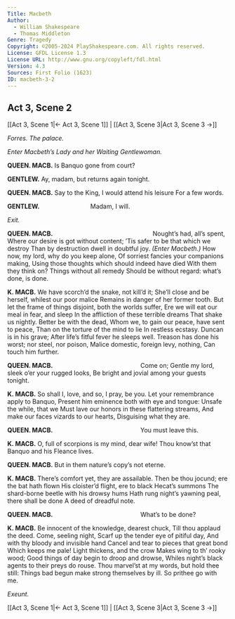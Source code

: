 ```yaml
---
Title: Macbeth
Author: 
  - William Shakespeare
  - Thomas Middleton
Genre: Tragedy
Copyright: ©2005-2024 PlayShakespeare.com. All rights reserved.
License: GFDL License 1.3
License URL: http://www.gnu.org/copyleft/fdl.html
Version: 4.3
Sources: First Folio (1623)
ID: macbeth-3-2
---
```


## Act 3, Scene 2
[[Act 3, Scene 1|← Act 3, Scene 1]] | [[Act 3, Scene 3|Act 3, Scene 3 →]]

*Forres. The palace.*

*Enter Macbeth’s Lady and her Waiting Gentlewoman.*

**QUEEN. MACB.**
Is Banquo gone from court?

**GENTLEW.**
Ay, madam, but returns again tonight.

**QUEEN. MACB.**
Say to the King, I would attend his leisure
For a few words.

**GENTLEW.**
        Madam, I will.

*Exit.*

**QUEEN. MACB.**
                Nought’s had, all’s spent,
Where our desire is got without content;
’Tis safer to be that which we destroy
Than by destruction dwell in doubtful joy.
*(Enter Macbeth.)*
How now, my lord, why do you keep alone,
Of sorriest fancies your companions making,
Using those thoughts which should indeed have died
With them they think on? Things without all remedy
Should be without regard: what’s done, is done.

**K. MACB.**
We have scorch’d the snake, not kill’d it;
She’ll close and be herself, whilest our poor malice
Remains in danger of her former tooth.
But let the frame of things disjoint, both the worlds suffer,
Ere we will eat our meal in fear, and sleep
In the affliction of these terrible dreams
That shake us nightly. Better be with the dead,
Whom we, to gain our peace, have sent to peace,
Than on the torture of the mind to lie
In restless ecstasy. Duncan is in his grave;
After life’s fitful fever he sleeps well.
Treason has done his worst; nor steel, nor poison,
Malice domestic, foreign levy, nothing,
Can touch him further.

**QUEEN. MACB.**
              Come on;
Gentle my lord, sleek o’er your rugged looks,
Be bright and jovial among your guests tonight.

**K. MACB.**
So shall I, love, and so, I pray, be you.
Let your remembrance apply to Banquo,
Present him eminence both with eye and tongue:
Unsafe the while, that we
Must lave our honors in these flattering streams,
And make our faces vizards to our hearts,
Disguising what they are.

**QUEEN. MACB.**
              You must leave this.

**K. MACB.**
O, full of scorpions is my mind, dear wife!
Thou know’st that Banquo and his Fleance lives.

**QUEEN. MACB.**
But in them nature’s copy’s not eterne.

**K. MACB.**
There’s comfort yet, they are assailable.
Then be thou jocund; ere the bat hath flown
His cloister’d flight, ere to black Hecat’s summons
The shard-borne beetle with his drowsy hums
Hath rung night’s yawning peal, there shall be done
A deed of dreadful note.

**QUEEN. MACB.**
              What’s to be done?

**K. MACB.**
Be innocent of the knowledge, dearest chuck,
Till thou applaud the deed. Come, seeling night,
Scarf up the tender eye of pitiful day,
And with thy bloody and invisible hand
Cancel and tear to pieces that great bond
Which keeps me pale! Light thickens, and the crow
Makes wing to th’ rooky wood;
Good things of day begin to droop and drowse,
Whiles night’s black agents to their preys do rouse.
Thou marvel’st at my words, but hold thee still:
Things bad begun make strong themselves by ill.
So prithee go with me.

*Exeunt.*

[[Act 3, Scene 1|← Act 3, Scene 1]] | [[Act 3, Scene 3|Act 3, Scene 3 →]]